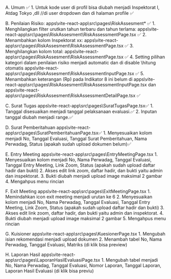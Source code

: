 A.	Umum ✅
    1.	Untuk kode user di profil bisa diubah menjadi Inspektorat I, Atdag Tokyo ,dll //di user dropdown dan di halaman profile ✅

B.	Penilaian Risiko: apps\vite-react-app\src\pages\RiskAssesment\* ✅
    1.	Menghilangkan filter urutkan tahun terbaru dan tahun terlama: apps\vite-react-app\src\pages\RiskAssesment\RiskAssessmentPage.tsx ✅
    2.	Menambahkan kolom Inspektorat xx: apps\vite-react-app\src\pages\RiskAssesment\RiskAssessmentPage.tsx ✅
    3.	Menghilangkan kolom total: apps\vite-react-app\src\pages\RiskAssesment\RiskAssessmentPage.tsx ✅
    4.	Setting pilihan kategori dalam penilaian risiko menjadi automatic dan di disable \\hitung otomatis apps\vite-react-app\src\pages\RiskAssesment\RiskAssessmentInputPage.tsx ✅
    5.	Menambahkan keterangan (Rp) pada Indikator 8 ini belum di apps\vite-react-app\src\pages\RiskAssesment\RiskAssessmentInputPage.tsx dan apps\vite-react-app\src\pages\RiskAssesment\RiskAssessmentDetailPage.tsx ✅

C.	Surat Tugas apps\vite-react-app\src\pages\SuratTugasPage.tsx✅
    1.	Tanggal disesuaikan menjadi tanggal pelaksanaan evaluasi.✅
    2.	Inputan tanggal diubah menjadi range.✅

D.	Surat Pemberitahuan apps\vite-react-app\src\pages\SuratPemberitahuanPage.tsx✅
    1.	Menyesuaikan kolom menjadi No, Tanggal Evaluasi, Tanggal Surat Pemberitahuan, Nama Perwadag, Status (apakah sudah upload dokumen belum)✅

E.	Entry Meeting apps\vite-react-app\src\pages\EntryMeetingPage.tsx
    1.	Menyesuaikan kolom menjadi No, Nama Perwadag, Tanggal Evaluasi, Tanggal Entry Meeting, Link Zoom, Status (apakah sudah upload daftar hadir dan bukti)
    2.	Akses edit link zoom, daftar hadir, dan bukti yaitu admin dan inspektorat.
    3.	Bukti diubah menjadi upload image maksimal 2 gambar
    4.	Mengahpus menu rincian

F.	Exit Meeting apps\vite-react-app\src\pages\ExitMeetingPage.tsx
    1.	Memindahkan icon exit meeting menjadi urutan ke 6
    2.	Menyesuaikan kolom menjadi No, Nama Perwadag, Tanggal Evaluasi, Tanggal Entry Meeting, Link Zoom, Status (apakah sudah upload daftar hadir dan bukti)
    3.	Akses edit link zoom, daftar hadir, dan bukti yaitu admin dan inspektorat.
    4.	Bukti diubah menjadi upload image maksimal 2 gambar
    5.	Mengahpus menu rincian

G.	Kuisioner apps\vite-react-app\src\pages\KuesionerPage.tsx
    1.	Mengubah isian rekomendasi menjadi upload dokumen
    2.	Menambah tabel  No, Nama Perwadag, Tanggal Evaluasi, Matriks (di klik bisa preview)

H.	Laporan Hasil apps\vite-react-app\src\pages\LaporanHasilEvaluasiPage.tsx
    1.	Mengubah tabel  menjadi No, Nama Perwadag, Tanggal Evaluasi, Nomor Laporan, Tanggal Laporan, Laporan Hasil Evaluasi (di klik bisa previu)